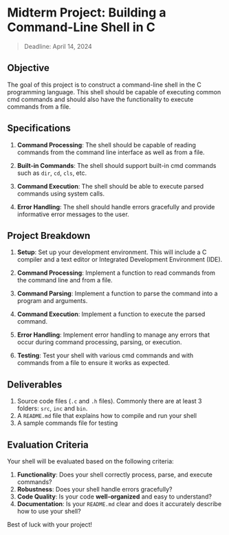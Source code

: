 # Midterm Project: Building a Command-Line Shell in C

> Deadline: April 14, 2024

## Objective
The goal of this project is to construct a command-line shell in the C programming language. This shell should be capable of executing common cmd commands and should also have the functionality to execute commands from a file.

## Specifications

1. **Command Processing**: The shell should be capable of reading commands from the command line interface as well as from a file.

2. **Built-in Commands**: The shell should support built-in cmd commands such as `dir`, `cd`, `cls`, etc.

3. **Command Execution**: The shell should be able to execute parsed commands using system calls.

4. **Error Handling**: The shell should handle errors gracefully and provide informative error messages to the user.

## Project Breakdown

1. **Setup**: Set up your development environment. This will include a C compiler and a text editor or Integrated Development Environment (IDE).

2. **Command Processing**: Implement a function to read commands from the command line and from a file.

3. **Command Parsing**: Implement a function to parse the command into a program and arguments.

4. **Command Execution**: Implement a function to execute the parsed command.

5. **Error Handling**: Implement error handling to manage any errors that occur during command processing, parsing, or execution.

6. **Testing**: Test your shell with various cmd commands and with commands from a file to ensure it works as expected.

## Deliverables

1. Source code files (`.c` and `.h` files). Commonly there are at least 3 folders: `src`, `inc` and `bin`.
2. A `README.md` file that explains how to compile and run your shell
3. A sample commands file for testing

## Evaluation Criteria

Your shell will be evaluated based on the following criteria:

1. **Functionality**: Does your shell correctly process, parse, and execute commands?
2. **Robustness**: Does your shell handle errors gracefully?
3. **Code Quality**: Is your code **well-organized** and easy to understand?
4. **Documentation**: Is your `README.md` clear and does it accurately describe how to use your shell?

Best of luck with your project!